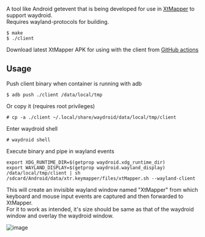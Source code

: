 A tool like Android getevent that is being developed for use in [XtMapper](https://github.com/Xtr126/XtMapper) to support waydroid.  
Requires wayland-protocols for building.   

    $ make
    $ ./client

Download latest XtMapper APK for using with the client from [GitHub actions](https://github.com/Xtr126/XtMapper/actions)
## Usage
Push client binary when container is running with adb

    $ adb push ./client /data/local/tmp
Or copy it (requires root privileges)

    # cp -a ./client ~/.local/share/waydroid/data/local/tmp/client
Enter waydroid shell 

    # waydroid shell
Execute binary and pipe in wayland events

    export XDG_RUNTIME_DIR=$(getprop waydroid.xdg_runtime_dir) 
    export WAYLAND_DISPLAY=$(getprop waydroid.wayland_display) 
    /data/local/tmp/client | sh /sdcard/Android/data/xtr.keymapper/files/xtMapper.sh --wayland-client
This will create an invisible wayland window named "XtMapper" from which keyboard and mouse input events are captured and then forwarded to XtMapper.  
For it to work as intended, it's size should be same as that of the waydroid window and overlay the waydroid window.  

![image](https://github.com/Xtr126/wayland-getevent/assets/80520774/bd0d3df7-eb92-4816-8c67-506175709f23)


